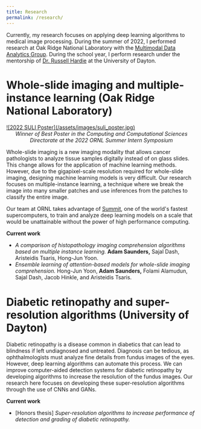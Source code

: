 ```yaml
---
title: Research
permalink: /research/
---
```


Currently, my research focuses on applying deep learning algorithms to medical image processing. During the summer of 2022, I performed research at Oak Ridge National Laboratory with the [Multimodal Data Analytics Group](https://www.ornl.gov/group/multimodal-data-analytics). During the school year, I perform research under the mentorship of [Dr. Russell Hardie](https://udayton.edu/directory/engineering/electrical_and_computer/hardie_russell.php) at the University of Dayton.

# Whole-slide imaging and multiple-instance learning (Oak Ridge National Laboratory)

<a href="/assets/pdf/suli_poster.pdf">
![2022 SULI Poster](/assets/images/suli_poster.jpg)
</a>
<figcaption align = "center"><i>Winner of Best Poster in the Computing and Computational Sciences Directorate at the 2022 ORNL Summer Intern Symposium</i></figcaption>


Whole-slide imaging is a new imaging modality that allows cancer pathologists to analyze tissue samples digitally instead of on glass slides. This change allows for the application of machine learning methods. However, due to the gigapixel-scale resolution required for whole-slide imaging, designing machine learning models is very difficult. Our research focuses on multiple-instance learning, a technique where we break the image into many smaller patches and use inferences from the patches to classify the entire image. 

Our team at ORNL takes advantage of [Summit](https://www.olcf.ornl.gov/summit/), one of the world's fastest supercomputers, to train and analyze deep learning models on a scale that would be unattainable without the power of high performance computing. 

**Current work**
* _A comparison of histopathology imaging comprehension algorithms based on multiple instance learning._ **Adam Saunders,** Sajal Dash, Aristeidis Tsaris, Hong-Jun Yoon.
* _Ensemble learning of attention-based models for whole-slide imaging comprehension._ Hong-Jun Yoon, **Adam Saunders,** Folami Alamudun, Sajal Dash, Jacob Hinkle, and Aristeidis Tsaris.

# Diabetic retinopathy and super-resolution algorithms (University of Dayton)

Diabetic retinopathy is a disease common in diabetics that can lead to blindness if left undiagnosed and untreated. Diagnosis can be tedious, as ophthalmologists must analyze fine details from fundus images of the eyes. However, deep learning algorithms can automate this process. We can improve computer-aided detection systems for diabetic retinopathy by developing algorithms to increase the resolution of the fundus images. Our research here focuses on developing these super-resolution algorithms through the use of CNNs and GANs.

**Current work**
* [Honors thesis] _Super-resolution algorithms to increase performance of detection and grading of diabetic retinopathy._